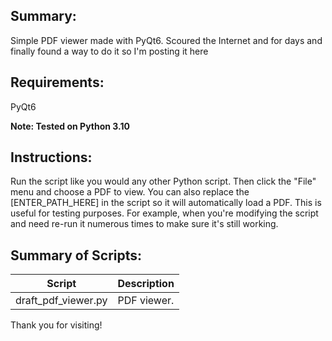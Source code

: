 ## Summary:

Simple PDF viewer made with PyQt6.  Scoured the Internet and for days and finally found a way to do it so I'm posting it here

## Requirements:

PyQt6

**Note: Tested on Python 3.10**

## Instructions:

Run the script like you would any other Python script.  Then click the "File" menu and choose a PDF to view.  You can also replace the [ENTER_PATH_HERE] in the script so it will automatically load a PDF.  This is useful for testing purposes.  For example, when you're modifying the script and need re-run it numerous times to make sure it's still working.

## Summary of Scripts:

| Script                   | Description                                                               |
|--------------------------|---------------------------------------------------------------------------|
| draft_pdf_viewer.py      | PDF viewer.                                                               |

Thank you for visiting!
